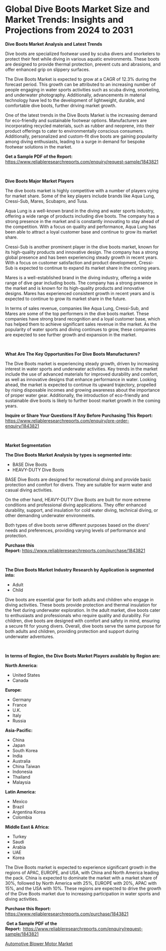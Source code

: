 <p><h1>Global Dive Boots Market Size and Market Trends: Insights and Projections from 2024 to 2031</h1></p><p><strong>Dive Boots Market Analysis and Latest Trends</strong></p>
<p><p>Dive boots are specialized footwear used by scuba divers and snorkelers to protect their feet while diving in various aquatic environments. These boots are designed to provide thermal protection, prevent cuts and abrasions, and offer enhanced grip on slippery surfaces.</p><p>The Dive Boots Market is expected to grow at a CAGR of 12.3% during the forecast period. This growth can be attributed to an increasing number of people engaging in water sports activities such as scuba diving, snorkeling, and underwater photography. Additionally, advancements in material technology have led to the development of lightweight, durable, and comfortable dive boots, further driving market growth.</p><p>One of the latest trends in the Dive Boots Market is the increasing demand for eco-friendly and sustainable footwear options. Manufacturers are incorporating recycled materials, such as rubber and neoprene, into their product offerings to cater to environmentally conscious consumers. Additionally, personalized and custom-fit dive boots are gaining popularity among diving enthusiasts, leading to a surge in demand for bespoke footwear solutions in the market.</p></p>
<p><strong>Get a Sample PDF of the Report:&nbsp;</strong> <a href="https://www.reliableresearchreports.com/enquiry/request-sample/1843821">https://www.reliableresearchreports.com/enquiry/request-sample/1843821</a></p>
<p>&nbsp;</p>
<p><strong>Dive Boots Major Market Players</strong></p>
<p><p>The dive boots market is highly competitive with a number of players vying for market share. Some of the key players include brands like Aqua Lung, Cressi-Sub, Mares, Scubapro, and Tusa. </p><p>Aqua Lung is a well-known brand in the diving and water sports industry, offering a wide range of products including dive boots. The company has a strong presence in the market and is constantly innovating to stay ahead of the competition. With a focus on quality and performance, Aqua Lung has been able to attract a loyal customer base and continue to grow its market share.</p><p>Cressi-Sub is another prominent player in the dive boots market, known for its high-quality products and innovative design. The company has a strong global presence and has been experiencing steady growth in recent years. With a focus on customer satisfaction and product development, Cressi-Sub is expected to continue to expand its market share in the coming years.</p><p>Mares is a well-established brand in the diving industry, offering a wide range of dive gear including boots. The company has a strong presence in the market and is known for its high-quality products and innovative designs. Mares has experienced consistent growth in recent years and is expected to continue to grow its market share in the future.</p><p>In terms of sales revenue, companies like Aqua Lung, Cressi-Sub, and Mares are some of the top performers in the dive boots market. These companies have strong brand recognition and a loyal customer base, which has helped them to achieve significant sales revenue in the market. As the popularity of water sports and diving continues to grow, these companies are expected to see further growth and expansion in the market.</p></p>
<p>&nbsp;</p>
<p><strong>What Are The Key Opportunities For Dive Boots Manufacturers?</strong></p>
<p><p>The Dive Boots market is experiencing steady growth, driven by increasing interest in water sports and underwater activities. Key trends in the market include the use of advanced materials for improved durability and comfort, as well as innovative designs that enhance performance in water. Looking ahead, the market is expected to continue its upward trajectory, propelled by rising disposable incomes and growing awareness about the importance of proper water gear. Additionally, the introduction of eco-friendly and sustainable dive boots is likely to further boost market growth in the coming years.</p></p>
<p><strong>Inquire or Share Your Questions If Any Before Purchasing This Report:</strong> <a href="https://www.reliableresearchreports.com/enquiry/pre-order-enquiry/1843821">https://www.reliableresearchreports.com/enquiry/pre-order-enquiry/1843821</a></p>
<p>&nbsp;</p>
<p><strong>Market Segmentation</strong></p>
<p><strong>The Dive Boots Market Analysis by types is segmented into:</strong></p>
<p><ul><li>BASE Dive Boots</li><li>HEAVY-DUTY Dive Boots</li></ul></p>
<p><p>BASE Dive Boots are designed for recreational diving and provide basic protection and comfort for divers. They are suitable for warm water and casual diving activities. </p><p>On the other hand, HEAVY-DUTY Dive Boots are built for more extreme conditions and professional diving applications. They offer enhanced durability, support, and insulation for cold water diving, technical diving, or other demanding underwater environments. </p><p>Both types of dive boots serve different purposes based on the divers' needs and preferences, providing varying levels of performance and protection.</p></p>
<p><strong>Purchase this Report:&nbsp;</strong><a href="https://www.reliableresearchreports.com/purchase/1843821">https://www.reliableresearchreports.com/purchase/1843821</a></p>
<p>&nbsp;</p>
<p><strong>The Dive Boots Market Industry Research by Application is segmented into:</strong></p>
<p><ul><li>Adult</li><li>Child</li></ul></p>
<p><p>Dive boots are essential gear for both adults and children who engage in diving activities. These boots provide protection and thermal insulation for the feet during underwater exploration. In the adult market, dive boots cater to enthusiasts and professionals who require quality and durability. For children, dive boots are designed with comfort and safety in mind, ensuring a secure fit for young divers. Overall, dive boots serve the same purpose for both adults and children, providing protection and support during underwater adventures.</p></p>
<p>&nbsp;</p>
<p><strong>In terms of Region, the Dive Boots Market Players available by Region are:</strong></p>
<p>
    <p> <strong> North America: </strong>
        <ul>
            <li>United States</li>
            <li>Canada</li>
        </ul>
        </p> 
    <p> <strong> Europe: </strong>
        <ul>
            <li>Germany</li>
            <li>France</li>
            <li>U.K.</li>
            <li>Italy</li>
            <li>Russia</li>
        </ul>
        </p> 
    <p> <strong> Asia-Pacific: </strong>
        <ul>
            <li>China</li>
            <li>Japan</li>
            <li>South Korea</li>
            <li>India</li>
            <li>Australia</li>
            <li>China Taiwan</li>
            <li>Indonesia</li>
            <li>Thailand</li>
            <li>Malaysia</li>
        </ul>
        </p> 
    <p> <strong> Latin America: </strong>
        <ul>
            <li>Mexico</li>
            <li>Brazil</li>
            <li>Argentina Korea</li>
            <li>Colombia</li>
        </ul>
        </p> 
    <p> <strong> Middle East & Africa: </strong>
        <ul>
            <li>Turkey</li>
            <li>Saudi</li>
            <li>Arabia</li>
            <li>UAE</li>
            <li>Korea</li>
        </ul>
    </p>
    </p>
<p><p>The Dive Boots market is expected to experience significant growth in the regions of APAC, EUROPE, and USA, with China and North America leading the pack. China is expected to dominate the market with a market share of 30%, followed by North America with 25%, EUROPE with 20%, APAC with 15%, and the USA with 10%. These regions are expected to drive the growth of the Dive Boots market due to increasing participation in water sports and diving activities.</p></p>
<p><strong>Purchase this Report: </strong><a href="https://www.reliableresearchreports.com/purchase/1843821">https://www.reliableresearchreports.com/purchase/1843821</a></p>
<p>&nbsp;<strong>Get a Sample PDF of the Report:&nbsp;&nbsp;</strong><a href="https://www.reliableresearchreports.com/enquiry/request-sample/1843821">https://www.reliableresearchreports.com/enquiry/request-sample/1843821</a></p>
<p><strong></strong></p>
<p><p><a href="https://meowing-canidae-761.notion.site/Automotive-Blower-Motor-Market-Research-Report-The-Key-To-Successful-Business-Strategy-Forecasted-f-d45c71c4c73e4ddc82df5c299c1e136a">Automotive Blower Motor Market</a></p></p>